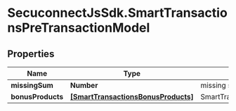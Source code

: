 # SecuconnectJsSdk.SmartTransactionsPreTransactionModel

## Properties
Name | Type | Description | Notes
------------ | ------------- | ------------- | -------------
**missingSum** | **Number** | missing sum | [optional] 
**bonusProducts** | [**[SmartTransactionsBonusProducts]**](SmartTransactionsBonusProducts.md) | SmartTransactionsPreTransactionModel | [optional] 


